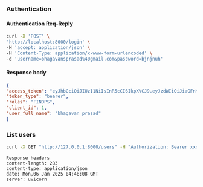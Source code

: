 ### Authentication
#### Authentication Req-Reply
```sh
curl -X 'POST' \
'http://localhost:8000/login' \
-H 'accept: application/json' \
-H 'Content-Type: application/x-www-form-urlencoded' \
-d 'username=bhagavansprasad%40gmail.com&password=bjnjnuh'
```
#### Response body
```json
{
"access_token": "eyJhbGciOiJIUzI1NiIsInR5cCI6IkpXVCJ9.eyJzdWIiOiJiaGFnYXZhbnNwcmFzYWRAZ21haWwuY29tIiwicm9sZXMiOlsiRklOT1BTIl0sImV4cCI6MTczNjE1Njg4OH0.BNz3ncOceypJLRr8PwTmREorebZjYAKyQQQATujaZhY",
"token_type": "bearer",
"roles": "FINOPS",
"client_id": 1,
"user_full_name": "bhagavan prasad"
}
```

### List users
```sh
curl -X GET "http://127.0.0.1:8000/users" -H "Authorization: Bearer xxxxxx....EMgPO0BNG7aYMOHG8"
```
    Response headers
    content-length: 283 
    content-type: application/json 
    date: Mon,06 Jan 2025 04:48:08 GMT 
    server: uvicorn

